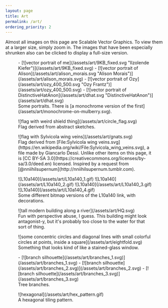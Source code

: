 ```yaml
---
layout: page
title: Art
permalink: /art/
ordering_priority: 2
---
```

Almost all images on this page are Scalable Vector Graphics. To view them at a larger size, simply zoom in. The images that have been especially shrunken also can be clicked to display a full-size version.

<figure class="photoset">
- [![vector portrait of me](/assets/art/9KB_fixed.svg "Ilzolende Kiefer")](/assets/art/9KB_fixed.svg)
- [![vector portrait of Alison](/assets/art/alison_morais.svg "Alison Morais")](/assets/art/alison_morais.svg)
- [![vector portrait of Ozy](/assets/art/ozy_400_500.svg "Ozy Frantz")](/assets/art/ozy_400_500.svg)
- [![vector portrait of DistinctiveHatAnon](/assets/art/dhat.svg "DistinctiveHatAnon")](/assets/art/dhat.svg)
<figcaption>
Some portraits. There is [a monochrome version of the first](/assets/art/monochrome-on-mulberry.svg).
</figcaption>
</figure>
<figure class="photoset">
![flag with weird shield thing](/assets/art/circle_flag.svg)
<figcaption>
Flag derived from abstract sketches.
</figcaption>
</figure>
<figure class="photoset">
![flag with Sylvicola wing veins](/assets/art/gnats.svg)
<figcaption>
Flag derived from [File:Sylvicola wing veins.svg](https://en.wikipedia.org/wiki/File:Sylvicola_wing_veins.svg), a file made by Giancarlo Dessì. Unlike other items on this page, it is [CC BY-SA 3.0](https://creativecommons.org/licenses/by-sa/3.0/deed.en) licensed. Inspired by a request from [@nniihilsupernum](http://nniihilsupernum.tumblr.com).
</figcaption>
</figure>
<figure class="L10a140 photoset">
![L10a140](/assets/art/L10a140_1.gif)
![L10a140](/assets/art/L10a140_2.gif)
![L10a140](/assets/art/L10a140_3.gif)
![L10a140](/assets/art/L10a140_4.gif)
<figcaption>
Some different bitmap versions of the L10a140 link, with decorations.
</figcaption>
</figure>
<figure class="photoset">
![tall modern building along a river](/assets/art/HQ.svg)
<figcaption>
Fun with perspective abuse, I guess. This building might look antagonist-y, but it's probably too close to the water for that sort of thing.
</figcaption>
</figure>
<figure class="photoset">
![some concentric circles and diagonal lines with small colorful circles at points, inside a square](/assets/art/eightfold.svg)
<figcaption>
Something that looks kind of like a stained-glass window.
</figcaption>
</figure>
<figure class="photoset">
- [![branch silhouette](/assets/art/branches_1.svg)](/assets/art/branches_1.svg)
- [![branch silhouette](/assets/art/branches_2.svg)](/assets/art/branches_2.svg)
- [![branch silhouette](/assets/art/branches_3.svg)](/assets/art/branches_3.svg)
<figcaption>
Tree branches.
</figcaption>
</figure>
<figure class="photoset">
![hexagonal](/assets/art/hex_pattern.gif)
<figcaption>
A hexagonal tiling pattern.
</figcaption>
</figure>